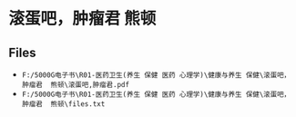 # 滚蛋吧，肿瘤君  熊顿

## Files

- `F:/5000G电子书\R01-医药卫生(养生 保健 医药 心理学)\健康与养生 保健\滚蛋吧，肿瘤君  熊顿\滚蛋吧,肿瘤君.pdf`
- `F:/5000G电子书\R01-医药卫生(养生 保健 医药 心理学)\健康与养生 保健\滚蛋吧，肿瘤君  熊顿\files.txt`
